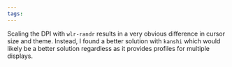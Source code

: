 ```yaml
---
tags:
---
```

Scaling the DPI with `wlr-randr` results in a very obvious difference in cursor size and theme. Instead, I found a better solution with `kanshi` which would likely be a better solution regardless as it provides profiles for multiple displays.